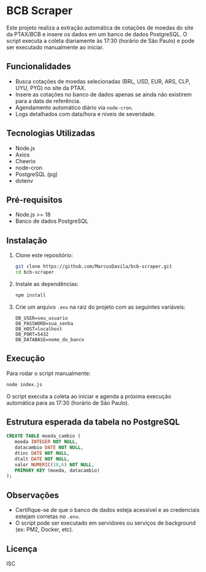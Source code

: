  # BCB Scraper

 Este projeto realiza a extração automática de cotações de moedas do site da PTAX/BCB e insere os dados em um banco de dados PostgreSQL. O script executa a coleta diariamente às 17:30 (horário de São Paulo) e pode ser executado manualmente ao iniciar.

 ## Funcionalidades

 - Busca cotações de moedas selecionadas (BRL, USD, EUR, ARS, CLP, UYU, PYG) no site da PTAX.
 - Insere as cotações no banco de dados apenas se ainda não existirem para a data de referência.
 - Agendamento automático diário via `node-cron`.
 - Logs detalhados com data/hora e níveis de severidade.

 ## Tecnologias Utilizadas

 - Node.js
 - Axios
 - Cheerio
 - node-cron
 - PostgreSQL (pg)
 - dotenv

 ## Pré-requisitos

 - Node.js >= 18
 - Banco de dados PostgreSQL

 ## Instalação

 1. Clone este repositório:
	 ```sh
	 git clone https://github.com/MarcusDavila/bcb-scraper.git
	 cd bcb-scraper
	 ```
 2. Instale as dependências:
	 ```sh
	 npm install
	 ```
 3. Crie um arquivo `.env` na raiz do projeto com as seguintes variáveis:
	 ```env
	 DB_USER=seu_usuario
	 DB_PASSWORD=sua_senha
	 DB_HOST=localhost
	 DB_PORT=5432
	 DB_DATABASE=nome_do_banco
	 ```

 ## Execução

 Para rodar o script manualmente:

 ```sh
 node index.js
 ```

 O script executa a coleta ao iniciar e agenda a próxima execução automática para as 17:30 (horário de São Paulo).

 ## Estrutura esperada da tabela no PostgreSQL

 ```sql
 CREATE TABLE moeda_cambio (
	moeda INTEGER NOT NULL,
	datacambio DATE NOT NULL,
	dtinc DATE NOT NULL,
	dtalt DATE NOT NULL,
	valor NUMERIC(18,6) NOT NULL,
	PRIMARY KEY (moeda, datacambio)
 );
 ```

 ## Observações

 - Certifique-se de que o banco de dados esteja acessível e as credenciais estejam corretas no `.env`.
 - O script pode ser executado em servidores ou serviços de background (ex: PM2, Docker, etc).

 ## Licença

 ISC